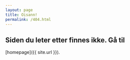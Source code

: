 ```yaml
---
layout: page
title: Oisann!
permalink: /404.html
---
```


## Siden du leter etter finnes ikke. Gå til 
[homepage]({{ site.url }}).
